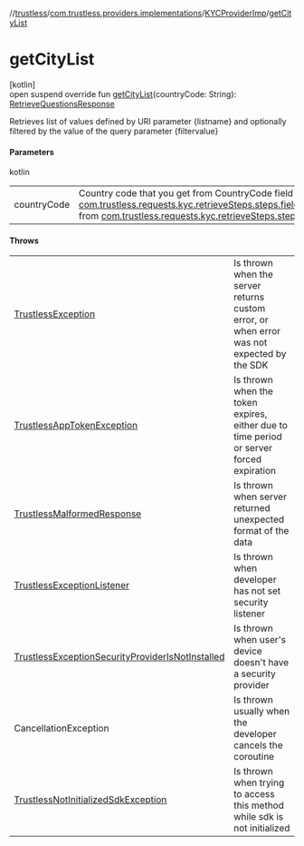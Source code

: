 //[trustless](../../../index.md)/[com.trustless.providers.implementations](../index.md)/[KYCProviderImp](index.md)/[getCityList](get-city-list.md)

# getCityList

[kotlin]\
open suspend override fun [getCityList](get-city-list.md)(countryCode: String): [RetrieveQuestionsResponse](../../com.trustless.requests.kyc.retrieveQuestions/-retrieve-questions-response/index.md)

Retrieves list of values defined by URI parameter {listname} and optionally filtered by the value of the query parameter {filtervalue}

#### Parameters

kotlin

| | |
|---|---|
| countryCode | Country code that you get from CountryCode field while KYC process. You can use [com.trustless.requests.kyc.retrieveSteps.steps.fields.KYCUrlField.getValueFromDependentField](../../com.trustless.requests.kyc.retrieveSteps.steps.fields/-k-y-c-url-field/get-value-from-dependent-field.md) from [com.trustless.requests.kyc.retrieveSteps.steps.fields.KYCUrlField](../../com.trustless.requests.kyc.retrieveSteps.steps.fields/-k-y-c-url-field/index.md) class. |

#### Throws

| | |
|---|---|
| [TrustlessException](../../com.trustless.exceptions/-trustless-exception/index.md) | Is thrown when the server returns custom error, or when error was not expected by the SDK |
| [TrustlessAppTokenException](../../com.trustless.exceptions/-trustless-app-token-exception/index.md) | Is thrown when the token expires, either due to time period or server forced expiration |
| [TrustlessMalformedResponse](../../com.trustless.exceptions/-trustless-malformed-response/index.md) | Is thrown when server returned unexpected format of the data |
| [TrustlessExceptionListener](../../com.trustless.exceptions/-trustless-exception-listener/index.md) | Is thrown when developer has not set security listener |
| [TrustlessExceptionSecurityProviderIsNotInstalled](../../com.trustless.exceptions/-trustless-exception-security-provider-is-not-installed/index.md) | Is thrown when user's device doesn't have a security provider |
| CancellationException | Is thrown usually when the developer cancels the coroutine |
| [TrustlessNotInitializedSdkException](../../com.trustless.exceptions/-trustless-not-initialized-sdk-exception/index.md) | Is thrown when trying to access this method while sdk is not initialized |
